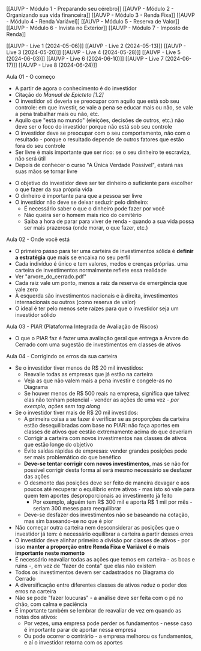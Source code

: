 [[AUVP - Módulo 1 - Preparando seu cérebro]]
[[AUVP - Módulo 2 - Organizando sua vida financeira]]
[[AUVP - Módulo 3 - Renda Fixa]]
[[AUVP - Módulo 4 - Renda Variável]]
[[AUVP - Módulo 5 - Reserva de Valor]]
[[AUVP - Módulo 6 - Invista no Exterior]]
[[AUVP - Módulo 7 - Imposto de Renda]]

[[AUVP - Live 1 (2024-05-06)]]
[[AUVP - Live 2 (2024-05-13)]]
[[AUVP - Live 3 (2024-05-20)]]
[[AUVP - Live 4 (2024-05-28)]]
[[AUVP - Live 5 (2024-06-03)]]
[[AUVP - Live 6 (2024-06-10)]]
[[AUVP - Live 7 (2024-06-17)]]
[[AUVP - Live 8 (2024-06-24)]]

Aula 01 - O começo
* A partir de agora o conhecimento é do investidor
* Citação do *Manual de Epicteto [1.2]*
* O investidor só deveria se preocupar com aquilo que está sob seu controle: em que investir, se vale a pena se educar mais ou não, se vale a pena trabalhar mais ou não, etc.
* Aquilo que "está no mundo" (eleições, decisões de outros, etc.) não deve ser o foco do investidor porque não está sob seu controle
* O investidor deve se preocupar com o seu comportamento, não com o resultado - porque o resultado depende de outros fatores que estão fora do seu controle
* Ser livre é mais importante que ser rico: se o seu dinheiro te escraviza, não será útil
* Depois de conhecer o curso "A Única Verdade Possível", estará nas suas mãos se tornar livre
- O objetivo do investidor deve ser ter dinheiro o suficiente para escolher o que fazer da sua própria vida
- O dinheiro é importante para que a pessoa ser livre
- O investidor não deve se deixar seduzir pelo dinheiro:
	- É necessário saber o que o dinheiro pode fazer por você
	- Não queira ser o homem mais rico do cemitério
	- Saiba a hora de parar para viver de renda - quando a sua vida possa ser mais prazerosa (onde morar, o que fazer, etc.)

Aula 02 - Onde você está
* O primeiro passo para ter uma carteira de investimentos sólida é **definir a estratégia** que mais se encaixa no seu perfil
* Cada indivíduo é único e tem valores, medos e crenças próprias. uma carteira de investimentos normalmente reflete essa realidade
* Ver "arvore_do_cerrado.pdf"
* Cada raiz vale um ponto, menos a raiz da reserva de emergência que vale zero
* À esquerda são investimentos nacionais e à direita, investimentos internacionais ou outros (como reserva de valor)
* O ideal é ter pelo menos sete raízes para que o investidor seja um investidor sólido

Aula 03 - PIAR (Plataforma Integrada de Avaliação de Riscos)
* O que o PIAR faz é fazer uma avaliação geral que entrega a Árvore do Cerrado com uma sugestão de investimentos em classes de ativos

Aula 04 - Corrigindo os erros da sua carteira
* Se o investidor tiver menos de R$ 20 mil investidos:
	* Reavalie todas as empresas que já estão na carteira
	* Veja as que não valem mais a pena investir e congele-as no Diagrama
	* Se houver menos de R$ 500 reais na empresa, significa que talvez elas não tenham potencial - vender as ações de uma vez - *por exemplo, ações sem tag along*
* Se o investidor tiver mais de R$ 20 mil investidos:
	* A primeira coisa a se fazer é verificar se as proporções da carteira estão desequilibradas com base no PIAR: não faça aportes em classes de ativos que eestão extremamente acima do que deveriam
	* Corrigir a carteira com novos investimentos nas classes de ativos que estão longe do objetivo
	* Evite saídas rápidas de empresas: vender grandes posições pode ser mais problemático do que benéfico
	* **Deve-se tentar corrigir com novos investimentos**, mas se não for possível corrigir desta forma aí será mesmo necessário se desfazer das ações
	* O desmonte das posições deve ser feito de maneira devagar e aos poucos até recuperar o equilíbrio entre ativos - mas isto só vale para quem tem aportes desproporcionais ao investimento já feito
		* Por exemplo, alguém tem R$ 300 mil e aporta R$ 1 mil por mês - seriam 300 meses para reequilibrar
	* Deve-se desfazer dos investimentos não se baseando na cotação, mas sim baseando-se no que é pior
* Não começar outra carteira nem desconsiderar as posições que o investidor já tem: é necessário equilibrar a carteira a partir desses erros
* O investidor deve alinhar primeiro a divisão por classes de ativos - por isso **manter a proporção entre Renda Fixa e Variável é o mais importante neste momento**
* É necessário reavaliar todas as ações que temos em carteira - as boas e ruins -, em vez de "fazer de conta" que elas não existem
* Todos os investimentos devem ser cadastrados no Diagrama do Cerrado
* A diversificação entre diferentes classes de ativos reduz o poder dos erros na carteira
* Não se pode "fazer loucuras" - a análise deve ser feita com o pé no chão, com calma e paciência
* É importante também se lembrar de reavaliar de vez em quando as notas dos ativos:
	* Por vezes, uma empresa pode perder os fundamentos - nesse caso é importante parar de aportar nessa empresa
	* Ou pode ocorrer o contrário - a empresa melhorou os fundamentos, e aí o investidor retorna com os aportes

